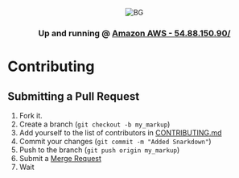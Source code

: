 <center>

![BG](https://openbay.s3.amazonaws.com/uploads/production/image_upload/image/583/original_bg_products.png)

### Up and running @ [Amazon AWS - 54.88.150.90/](http://54.88.150.90/)

</center>

# Contributing

## Submitting a Pull Request
1. Fork it.
1. Create a branch (`git checkout -b my_markup`)
1. Add yourself to the list of contributors in [CONTRIBUTING.md](CONTRIBUTING.md)
1. Commit your changes (`git commit -m "Added Snarkdown"`)
1. Push to the branch (`git push origin my_markup`)
1. Submit a [Merge Request](https://docs.gitlab.com/ee/gitlab-basics/add-merge-request.html)
1. Wait
